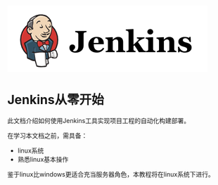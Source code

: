 

![1560791357892](assets/1560791357892.png)



# Jenkins从零开始

此文档介绍如何使用Jenkins工具实现项目工程的自动化构建部署。

在学习本文档之前，需具备：

- linux系统
- 熟悉linux基本操作

鉴于linux比windows更适合充当服务器角色，本教程将在linux系统下进行。

